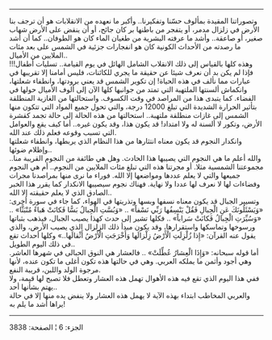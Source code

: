 ------------------------------------------------------------------------

وتصوراتنا المقيدة بمألوف حسّنا وتفكيرنا.. وأكبر ما نعهده من الانقلابات هو
أن ترجف بنا الأرض في زلزال مدمر، أو يتفجر من باطنها بر كان جائح، أو أن
ينقض على الأرض شهاب صغير، أو صاعقة.. وأشد ما عرفته البشرية من طغيان
الماء كان هو الطوفان.. كما أن أشد ما رصدته من الأحداث الكونية كان هو
انفجارات جزئية في الشمس على بعد مئات الملايين من الأميال..  
وهذه كلها بالقياس إلى ذلك الانقلاب الشامل الهائل في يوم القيامة.. تسليات
أطفال!!! فإذا لم يكن بد أن نعرف شيئا عن حقيقة ما يجري للكائنات، فليس
أمامنا إلا تقريبها في عبارات مما نألف في هذه الحياة! إن تكوير الشمس قد
يعني برودتها، وانطفاء شعلتها، وانكماش ألسنتها الملتهبة التي تمتد من
جوانبها كلها الآن إلى ألوف الأميال حولها في الفضاء. كما يتبدى هذا من
المراصد في وقت الكسوف. واستحالتها من الغازية المنطلقة بتأثير الحرارة
الشديدة التي تبلغ 12000 درجة، والتي تحول جميع المواد التي تتكون منها
الشمس إلى غازات منطلقة ملتهبة.. استحالتها من هذه الحالة إلى حالة تجمد
كقشرة الأرض، وتكور لا ألسنة له ولا امتداد! قد يكون هذا، وقد يكون غيره..
أما كيف يقع والعوامل التي تسبب وقوعه فعلم ذلك عند الله.  
وانكدار النجوم قد يكون معناه انتثارها من هذا النظام الذي يربطها، وانطفاء
شعلتها وإظلام ضوئها..  
والله أعلم ما هي النجوم التي يصيبها هذا الحادث. وهل هي طائفة من النجوم
القريبة منا.. مجموعتنا الشمسية مثلا. أو مجرتنا هذه التي تبلغ مئات
الملايين من النجوم.. أم هي النجوم جميعها والتي لا يعلم عددها ومواضعها
إلا الله. فوراء ما نرى منها بمراصدنا مجرات وفضاءات لها لا نعرف لها عددا
ولا نهاية. فهناك نجوم سيصيبها الانكدار كما يقرر هذا الخبر الصادق الذي لا
يعلم حقيقته إلا الله..  
وتسيير الجبال قد يكون معناه نسفها وبسها وتذريتها في الهواء، كما جاء في
سورة أخرى: «وَيَسْئَلُونَكَ عَنِ الْجِبالِ فَقُلْ يَنْسِفُها رَبِّي نَسْفاً» .. «وَبُسَّتِ الْجِبالُ بَسًّا
فَكانَتْ هَباءً مُنْبَثًّا» .. «وَسُيِّرَتِ الْجِبالُ فَكانَتْ سَراباً» .. فكلها تشير إلى حدث
كهذا يصيب الجبال، فيذهب بثباتها ورسوخها وتماسكها واستقرارها، وقد يكون
مبدأ ذلك الزلزال الذي يصيب الأرض، والذي يقول عنه القرآن: «إِذا زُلْزِلَتِ
الْأَرْضُ زِلْزالَها وَأَخْرَجَتِ الْأَرْضُ أَثْقالَها..» وكلها أحداث تقع في ذلك اليوم
الطويل..  
أما قوله سبحانه: «وَإِذَا الْعِشارُ عُطِّلَتْ» .. فالعشار هي النوق الحبالى في شهرها
العاشر. وهي أجود وأثمن ما يملكه العربي. وهي في حالتها هذه تكون أغلى ما
تكون عنده، لأنها مرجوة الولد واللبن، قريبة النفع.  
ففي هذا اليوم الذي تقع فيه هذه الأهوال تهمل هذه العشار وتعطل فلا تصبح
لها قيمة، ولا يهتم بشأنها أحد..  
والعربي المخاطب ابتداء بهذه الآية لا يهمل هذه العشار ولا ينفض يده منها
إلا في حالة يراها أشد ما يلم به!

------------------------------------------------------------------------

الجزء: 6 ¦ الصفحة: 3838
